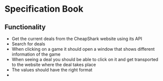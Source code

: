 # Specification Book
## Functionality
 - Get the current deals from the CheapShark website using its API
 - Search for deals
 - When clicking on a game it should open a window that shows different information of the game
- When seeing a deal you should be able to click on it and get transported to the website where the deal takes place
- The values should have the right format
- 